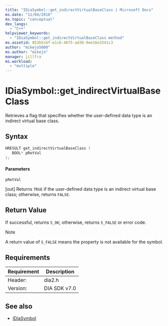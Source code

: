 ```yaml
---
title: "IDiaSymbol::get_indirectVirtualBaseClass | Microsoft Docs"
ms.date: "11/04/2016"
ms.topic: "conceptual"
dev_langs:
  - "C++"
helpviewer_keywords:
  - "IDiaSymbol::get_indirectVirtualBaseClass method"
ms.assetid: 853b5c6f-e1cb-4675-ad36-9ee16e3341c3
author: "mikejo5000"
ms.author: "mikejo"
manager: jillfra
ms.workload:
  - "multiple"
---
```

# IDiaSymbol::get_indirectVirtualBaseClass
Retrieves a flag that specifies whether the user-defined data type is an indirect virtual base class.

## Syntax

```C++
HRESULT get_indirectVirtualBaseClass ( 
   BOOL* pRetVal
);
```

#### Parameters
 `pRetVal`

[out] Returns `TRUE` if the user-defined data type is an indirect virtual base class; otherwise, returns `FALSE`.

## Return Value
 If successful, returns `S_OK`; otherwise, returns `S_FALSE` or error code.

> [!NOTE]
> A return value of `S_FALSE` means the property is not available for the symbol.

## Requirements

|Requirement|Description|
|-----------------|-----------------|
|Header:|dia2.h|
|Version:|DIA SDK v7.0|

## See also
- [IDiaSymbol](../../debugger/debug-interface-access/idiasymbol.md)